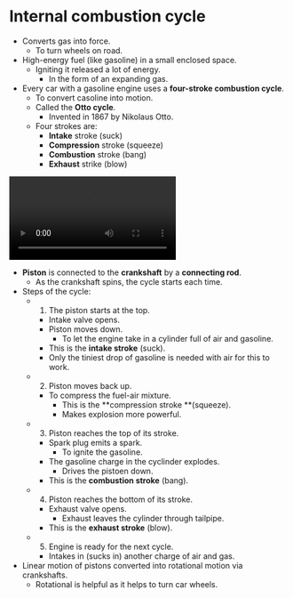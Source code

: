 # Internal combustion cycle

- Converts gas into force.
  - To turn wheels on road.
- High-energy fuel (like gasoline) in a small enclosed space.
  - Igniting it released a lot of energy.
    - In the form of an expanding gas.
- Every car with a gasoline engine uses a **four-stroke combustion cycle**.
  - To convert casoline into motion.
  - Called the **Otto cycle**.
    - Invented in 1867 by Nikolaus Otto.
  - Four strokes are:
    - **Intake** stroke (suck)
    - **Compression** stroke (squeeze)
    - **Combustion** stroke (bang)
    - **Exhaust** strike (blow)

![Internal combustion engine animation](../resources/internal-combustion-engine-animation.mp4)

- **Piston** is connected to the **crankshaft** by a **connecting rod**.
  - As the crankshaft spins, the cycle starts each time.
- Steps of the cycle:
  - 1. The piston starts at the top.
    - Intake valve opens.
    - Piston moves down.
      - To let the engine take in a cylinder full of air and gasoline.
    - This is the **intake stroke** (suck).
    - Only the tiniest drop of gasoline is needed with air for this to work.
  - 2. Piston moves back up.
    - To compress the fuel-air mixture.
      - This is the **compression stroke **(squeeze).
      - Makes explosion more powerful.
  - 3. Piston reaches the top of its stroke.
    - Spark plug emits a spark.
      - To ignite the gasoline.
    - The gasoline charge in the cyclinder explodes.
      - Drives the pistoen down.
    - This is the **combustion stroke** (bang).
  - 4. Piston reaches the bottom of its stroke.
    - Exhaust valve opens.
      - Exhaust leaves the cylinder through tailpipe.
    - This is the **exhaust stroke** (blow).
  - 5. Engine is ready for the next cycle.
    - Intakes in (sucks in) another charge of air and gas.
- Linear motion of pistons converted into rotational motion via crankshafts.
  - Rotational is helpful as it helps to turn car wheels.
